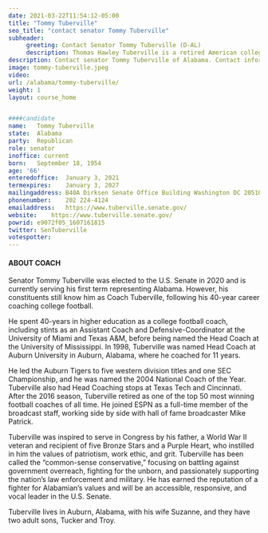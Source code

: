 ```yaml
---
date: 2021-03-22T11:54:12-05:00
title: "Tommy Tuberville"
seo_title: "contact senator Tommy Tuberville"
subheader:
     greeting: Contact Senator Tommy Tuberville (D-AL)
     description: Thomas Hawley Tuberville is a retired American college football coach and politician serving as the junior United States senator from Alabama since 2021. Before entering politics, Tuberville was the head football coach at Auburn University from 1999 to 2008.
description: Contact senator Tommy Tuberville of Alabama. Contact information for Tommy Tuberville includes email address, phone number, and mailing address.
image: tommy-tuberville.jpeg
video: 
url: /alabama/tommy-tuberville/
weight: 1
layout: course_home


####candidate
name:	Tommy Tuberville
state:	Alabama
party:	Republican
role: senator
inoffice: current
born:	September 18, 1954
age: '66'
enteredoffice:	January 3, 2021
termexpires:	January 3, 2027
mailingaddress:	B40A Dirksen Senate Office Building Washington DC 20510
phonenumber:	202 224-4124
emailaddress:	https://www.tuberville.senate.gov/
website:	https://www.tuberville.senate.gov/
powrid: e9072f05_1607161815
twitter: SenTuberville
votespotter: 
---
```

#### ABOUT COACH
Senator Tommy Tuberville was elected to the U.S. Senate in 2020 and is currently serving his first term representing Alabama. However, his constituents still know him as Coach Tuberville, following his 40-year career coaching college football.

He spent 40-years in higher education as a college football coach, including stints as an Assistant Coach and Defensive-Coordinator at the University of Miami and Texas A&M, before being named the Head Coach at the University of Mississippi. In 1998, Tuberville was named Head Coach at Auburn University in Auburn, Alabama, where he coached for 11 years.

He led the Auburn Tigers to five western division titles and one SEC Championship, and he was named the 2004 National Coach of the Year. Tuberville also had Head Coaching stops at Texas Tech and Cincinnati. After the 2016 season, Tuberville retired as one of the top 50 most winning football coaches of all time. He joined ESPN as a full-time member of the broadcast staff, working side by side with hall of fame broadcaster Mike Patrick.

Tuberville was inspired to serve in Congress by his father, a World War II veteran and recipient of five Bronze Stars and a Purple Heart, who instilled in him the values of patriotism, work ethic, and grit. Tuberville has been called the “common-sense conservative,” focusing on battling against government overreach, fighting for the unborn, and passionately supporting the nation’s law enforcement and military. He has earned the reputation of a fighter for Alabamian’s values and will be an accessible, responsive, and vocal leader in the U.S. Senate.

Tuberville lives in Auburn, Alabama, with his wife Suzanne, and they have two adult sons, Tucker and Troy.